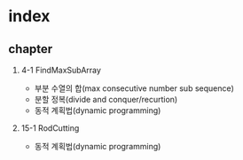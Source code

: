 index
=========

chapter
-------

1. 4-1 FindMaxSubArray
    - 부분 수열의 합(max consecutive number sub sequence)
    - 분할 정복(divide and conquer/recurtion)
    - 동적 계획법(dynamic programming)

2. 15-1 RodCutting
    - 동적 계획법(dynamic programming)

